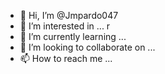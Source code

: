 - 👋 Hi, I’m @Jmpardo047
- 👀 I’m interested in ... r
- 🌱 I’m currently learning ...
- 💞️ I’m looking to collaborate on ...
- 📫 How to reach me ...

<!---
Jmpardo047/Jmpardo047 is a ✨ special ✨ repository because its `README.md` (this file) appears on your GitHub profile.
You can click the Preview link to take a look at your changes.
--->
